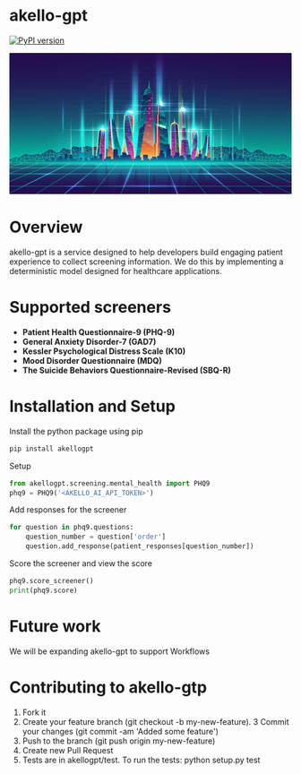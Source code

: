 # akello-gpt
[![PyPI version](https://badge.fury.io/py/akellogpt.svg)](https://badge.fury.io/py/akellogpt)

![Alt text](/banner.jpg "akello-gpt")

# Overview
akello-gpt is a service designed to help developers build engaging patient experience to collect screening information. We do this by implementing a deterministic model designed for healthcare applications. 

# Supported screeners
* **Patient Health Questionnaire-9 (PHQ-9)** 
* **General Anxiety Disorder-7 (GAD7)**
* **Kessler Psychological Distress Scale (K10)**
* **Mood Disorder Questionnaire (MDQ)**
* **The Suicide Behaviors Questionnaire-Revised (SBQ-R)**

# Installation and Setup

Install the python package using pip
```bash
pip install akellogpt
```

Setup
```python
from akellogpt.screening.mental_health import PHQ9
phq9 = PHQ9('<AKELLO_AI_API_TOKEN>')
```

Add responses for the screener
```python
for question in phq9.questions:
    question_number = question['order']    
    question.add_response(patient_responses[question_number])
```

Score the screener and view the score
```python
phq9.score_screener()
print(phq9.score) 
```

# Future work
We will be expanding akello-gpt to support Workflows

# Contributing to akello-gtp
1. Fork it
2. Create your feature branch (git checkout -b my-new-feature).
3 Commit your changes (git commit -am 'Added some feature')
4. Push to the branch (git push origin my-new-feature)
5. Create new Pull Request
6. Tests are in akellogpt/test. To run the tests: python setup.py test
